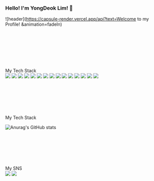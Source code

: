 ### Hello! I'm YongDeok Lim! 👋

![header](https://capsule-render.vercel.app/api?text=Welcome to my Profile! &animation=fadeIn)

<br/> 
<br/> 
<br/> 
<br/> 
<br/> 
<br/> 


<a> My Tech Stack </a>
<br/> 
<img src="https://img.shields.io/badge/Python-3776AB?style=badge&logo=Python&logoColor=white">
<img src="https://img.shields.io/badge/java-007396?style=badge&logo=java&logoColor=white">
<img src="https://img.shields.io/badge/javascript-F7DF1E?style=badge&logo=javascript&logoColor=white">
<img src="https://img.shields.io/badge/html-E34F26?style=badge&logo=html&logoColor=white">
<img src="https://img.shields.io/badge/react-61DAFB?style=badge&logo=react&logoColor=white">
<img src="https://img.shields.io/badge/css-1572B6?style=badge&logo=css&logoColor=white">
<img src="https://img.shields.io/badge/vue.js-4FC08D?style=badge&logo=vue.js&logoColor=white">
<img src="https://img.shields.io/badge/Spring-6DB33F?style=badge&logo=Spring&logoColor=white">
<img src="https://img.shields.io/badge/SpringBoot-6DB33F?style=badge&logo=SpringBoot&logoColor=white">
<img src="https://img.shields.io/badge/oracle-F80000?style=badge&logo=oracle&logoColor=white">
<img src="https://img.shields.io/badge/mysql-4479A1?style=badge&logo=mysql&logoColor=white">
<img src="https://img.shields.io/badge/mariaDB-003545?style=badge&logo=mariaDB&logoColor=white">
<img src="https://img.shields.io/badge/jquery-0769AD?style=badge&logo=jquery&logoColor=white">
<img src="https://img.shields.io/badge/r-276DC3?style=badge&logo=jquery&r=white">
<img src="https://img.shields.io/badge/android-3DDC84?style=badge&logo=android&r=white">

<br/> 
<br/> 
<br/> 
<br/> 
<br/> 


<a> My Tech Stack </a>
<br/> 

![Anurag's GitHub stats](https://github-readme-stats.vercel.app/api?username=ys03055&show_icons=true&theme=moltack)

<br/> 
<br/> 
<br/> 
<br/> 
<br/> 


<a> My SNS </a>
<br/> 
 <a href="https://www.facebook.com/profile.php?id=100006928805084" target="_blank"><img src="https://img.shields.io/badge/Facebook-1877F2?style=flat-square&logo=Facebook&logoColor=white"/></a>
<a href="https://www.instagram.com/lim_____yd/" target="_blank"><img src="https://img.shields.io/badge/Instragram-E4405F?style=flat-square&logo=Instagram&logoColor=white"/></a>


<!--
**ys03055/ys03055** is a ✨ _special_ ✨ repository because its `README.md` (this file) appears on your GitHub profile.

Here are some ideas to get you started:

- 🔭 I’m currently working on ...
- 🌱 I’m currently learning ...
- 👯 I’m looking to collaborate on ...
- 🤔 I’m looking for help with ...
- 💬 Ask me about ...
- 📫 How to reach me: ...
- 😄 Pronouns: ...
- ⚡ Fun fact: ...
-->
